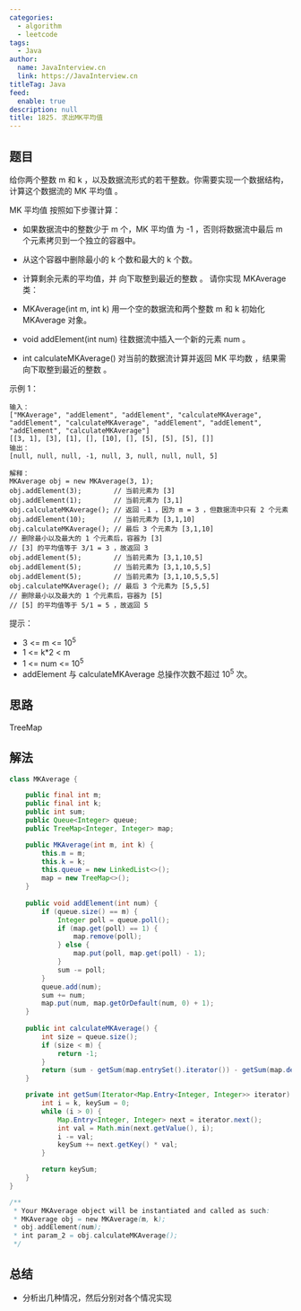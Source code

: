 ```yaml
---
categories: 
  - algorithm
  - leetcode
tags: 
  - Java
author: 
  name: JavaInterview.cn
  link: https://JavaInterview.cn
titleTag: Java
feed: 
  enable: true
description: null
title: 1825. 求出MK平均值
---
```


## 题目
给你两个整数 m 和 k ，以及数据流形式的若干整数。你需要实现一个数据结构，计算这个数据流的 MK 平均值 。

MK 平均值 按照如下步骤计算：

* 如果数据流中的整数少于 m 个，MK 平均值 为 -1 ，否则将数据流中最后 m 个元素拷贝到一个独立的容器中。
* 从这个容器中删除最小的 k 个数和最大的 k 个数。
* 计算剩余元素的平均值，并 向下取整到最近的整数 。
请你实现 MKAverage 类：

* MKAverage(int m, int k) 用一个空的数据流和两个整数 m 和 k 初始化 MKAverage 对象。
* void addElement(int num) 往数据流中插入一个新的元素 num 。
* int calculateMKAverage() 对当前的数据流计算并返回 MK 平均数 ，结果需 向下取整到最近的整数 。


示例 1：

    输入：
    ["MKAverage", "addElement", "addElement", "calculateMKAverage", "addElement", "calculateMKAverage", "addElement", "addElement", "addElement", "calculateMKAverage"]
    [[3, 1], [3], [1], [], [10], [], [5], [5], [5], []]
    输出：
    [null, null, null, -1, null, 3, null, null, null, 5]
    
    解释：
    MKAverage obj = new MKAverage(3, 1);
    obj.addElement(3);        // 当前元素为 [3]
    obj.addElement(1);        // 当前元素为 [3,1]
    obj.calculateMKAverage(); // 返回 -1 ，因为 m = 3 ，但数据流中只有 2 个元素
    obj.addElement(10);       // 当前元素为 [3,1,10]
    obj.calculateMKAverage(); // 最后 3 个元素为 [3,1,10]
    // 删除最小以及最大的 1 个元素后，容器为 [3]
    // [3] 的平均值等于 3/1 = 3 ，故返回 3
    obj.addElement(5);        // 当前元素为 [3,1,10,5]
    obj.addElement(5);        // 当前元素为 [3,1,10,5,5]
    obj.addElement(5);        // 当前元素为 [3,1,10,5,5,5]
    obj.calculateMKAverage(); // 最后 3 个元素为 [5,5,5]
    // 删除最小以及最大的 1 个元素后，容器为 [5]
    // [5] 的平均值等于 5/1 = 5 ，故返回 5


提示：

* 3 <= m <= 10<sup>5</sup>
* 1 <= k*2 < m
* 1 <= num <= 10<sup>5</sup>
* addElement 与 calculateMKAverage 总操作次数不超过 10<sup>5</sup> 次。


## 思路

TreeMap

## 解法
```java
class MKAverage {

    public final int m;
    public final int k;
    public int sum;
    public Queue<Integer> queue;
    public TreeMap<Integer, Integer> map;

    public MKAverage(int m, int k) {
        this.m = m;
        this.k = k;
        this.queue = new LinkedList<>();
        map = new TreeMap<>();
    }
    
    public void addElement(int num) {
        if (queue.size() == m) {
            Integer poll = queue.poll();
            if (map.get(poll) == 1) {
                map.remove(poll);
            } else {
                map.put(poll, map.get(poll) - 1);
            }
            sum -= poll;
        }
        queue.add(num);
        sum += num;
        map.put(num, map.getOrDefault(num, 0) + 1);
    }
    
    public int calculateMKAverage() {
        int size = queue.size();
        if (size < m) {
            return -1;
        }
        return (sum - getSum(map.entrySet().iterator()) - getSum(map.descendingMap().entrySet().iterator())) / (m - 2 * k);
    }

    private int getSum(Iterator<Map.Entry<Integer, Integer>> iterator) {
        int i = k, keySum = 0;
        while (i > 0) {
            Map.Entry<Integer, Integer> next = iterator.next();
            int val = Math.min(next.getValue(), i);
            i -= val;
            keySum += next.getKey() * val;
        }

        return keySum;
    }
}

/**
 * Your MKAverage object will be instantiated and called as such:
 * MKAverage obj = new MKAverage(m, k);
 * obj.addElement(num);
 * int param_2 = obj.calculateMKAverage();
 */
```

## 总结

- 分析出几种情况，然后分别对各个情况实现 
